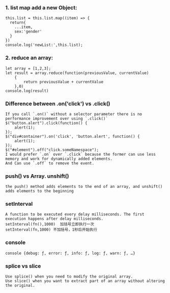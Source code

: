 ### 1. list map add a new Object:
```
this.list = this.list.map((item) => {
  return{
    ...item,
    sex:'gender'
  }
})
console.log('newList:',this.list);
```
### 2. reduce an array:
```
let array = [1,2,3];
let result = array.reduce(function(previousValue, currentValue)
    {
        return previousValue + currentValue
    },0)
console.log(result)      
``` 
### Difference between .on('click') vs .click()
```
If you call `.on()` without a selector parameter there is no performance improvement over using `.click()`
$("button.alert").click(function() {
    alert(1);
});
$("div#container").on('click', 'button.alert', function() {
    alert(1);
});
$("#element").off("click.someNamespace");
I would prefer `.on` over `.click` because the former can use less memory and work for dynamically added elements.
And Can use `.off` to remove the event.
```
### push() vs Array. unshift() 
```
the push() method adds elements to the end of an array, and unshift() adds elements to the beginning
```

### setInterval
```
A function to be executed every delay milliseconds. The first execution happens after delay milliseconds.
setInterval(fn(),1000)  加括号立即执行一次
setInterval(fn,1000) 不加括号，1秒后开始执行
```

### console
`console {debug: ƒ, error: ƒ, info: ƒ, log: ƒ, warn: ƒ, …}`

### splice vs slice
```
Use splice() when you need to modify the original array.
Use slice() when you want to extract part of an array without altering the original.
```


